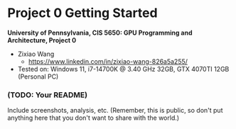 Project 0 Getting Started
====================

**University of Pennsylvania, CIS 5650: GPU Programming and Architecture, Project 0**

* Zixiao Wang
  * https://www.linkedin.com/in/zixiao-wang-826a5a255/
* Tested on: Windows 11, i7-14700K @ 3.40 GHz 32GB, GTX 4070TI 12GB (Personal PC)

### (TODO: Your README)

Include screenshots, analysis, etc. (Remember, this is public, so don't put
anything here that you don't want to share with the world.)
